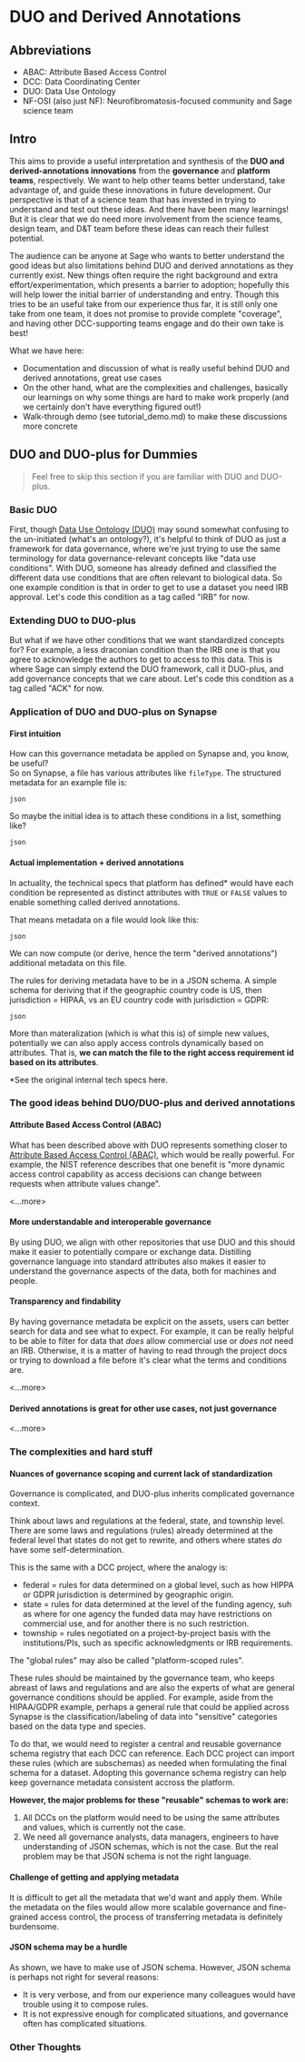 # DUO and Derived Annotations

## Abbreviations

- ABAC: Attribute Based Access Control
- DCC: Data Coordinating Center
- DUO: Data Use Ontology
- NF-OSI (also just NF): Neurofibromatosis-focused community and Sage science team

## Intro 

This aims to provide a useful interpretation and synthesis of the **DUO and derived-annotations innovations** from the **governance** and **platform teams**, respectively. We want to help other teams better understand, take advantage of, and guide these innovations in future development. Our perspective is that of a science team that has invested in trying to understand and test out these ideas. And there have been many learnings! But it is clear that we do need more involvement from the science teams, design team, and D&T team before these ideas can reach their fullest potential.

The audience can be anyone at Sage who wants to better understand the good ideas but also limitations behind DUO and derived annotations as they currently exist. New things often require the right background and extra effort/experimentation, which presents a barrier to adoption; hopefully this will help lower the initial barrier of understanding and entry. Though this tries to be an useful take from our experience thus far, it is still only one take from one team, it does not promise to provide complete "coverage", and having other DCC-supporting teams engage and do their own take is best! 

What we have here:

- Documentation and discussion of what is really useful behind DUO and derived annotations, great use cases
- On the other hand, what are the complexities and challenges, basically our learnings on why some things are hard to make work properly (and we certainly don't have everything figured out!)
- Walk-through demo (see tutorial_demo.md) to make these discussions more concrete


## DUO and DUO-plus for Dummies

> Feel free to skip this section if you are familiar with DUO and DUO-plus.

### Basic DUO 

First, though [Data Use Ontology (DUO)](https://www.ebi.ac.uk/ols/ontologies/duo) may sound somewhat confusing to the un-initiated (what's an ontology?), it's helpful to think of DUO as just a framework for data governance, where we're just trying to use the same terminology for data governance-relevant concepts like "data use conditions". With DUO, someone has already defined and classified the different data use conditions that are often relevant to biological data. So one example condition is that in order to get to use a dataset you need IRB approval. Let's code this condition as a tag called "IRB" for now.

### Extending DUO to DUO-plus

But what if we have other conditions that we want standardized concepts for? For example, a less draconian condition than the IRB one is that you agree to acknowledge the authors to get to access to this data. This is where Sage can simply extend the DUO framework, call it DUO-plus, and add governance concepts that we care about. Let's code this condition as a tag called "ACK" for now. 

### Application of DUO and DUO-plus on Synapse

#### First intuition

How can this governance metadata be applied on Synapse and, you know, be useful?  
So on Synapse, a file has various attributes like `fileType`. The structured metadata for an example file is: 

```
json

```

So maybe the initial idea is to attach these conditions in a list, something like?

```
json

```

#### Actual implementation + derived annotations

In actuality, the technical specs that platform has defined* would have each condition be represented as distinct attributes with `TRUE` or `FALSE` values to enable something called derived annotations. 

That means metadata on a file would look like this:

```
json

```

We can now compute (or derive, hence the term "derived annotations") additional metadata on this file. 

The rules for deriving metadata have to be in a JSON schema. A simple schema for deriving that if the geographic country code is US, then jurisdiction = HIPAA, vs an EU country code with jurisdiction = GDPR:

```
json

```

More than materalization (which is what this is) of simple new values, potentially we can also apply access controls dynamically based on attributes. That is, **we can match the file to the right access requirement id based on its attributes**.

*See the original internal tech specs here.


### The good ideas behind DUO/DUO-plus and derived annotations

#### Attribute Based Access Control (ABAC)

What has been described above with DUO represents something closer to [Attribute Based Access Control (ABAC)](https://csrc.nist.gov/Projects/attribute-based-access-control), which would be really powerful. For example, the NIST reference describes that one benefit is "more dynamic access control capability as access decisions can change between requests when attribute values change".

<...more>

#### More understandable and interoperable governance

By using DUO, we align with other repositories that use DUO and this should make it easier to potentially compare or exchange data. 
Distilling governance language into standard attributes also makes it easier to understand the governance aspects of the data, both for machines and people.  

#### Transparency and findability

By having governance metadata be explicit on the assets, users can better search for data and see what to expect. For example, it can be really helpful to be able to filter for data that *does* allow commercial use or *does not* need an IRB. Otherwise, it is a matter of having to read through the project docs or trying to download a file before it's clear what the terms and conditions are.

<...more>

#### Derived annotations is great for other use cases, not just governance

<...more>

### The complexities and hard stuff

#### Nuances of governance scoping and current lack of standardization

Governance is complicated, and DUO-plus inherits complicated governance context.

Think about laws and regulations at the federal, state, and township level. 
There are some laws and regulations (rules) already determined at the federal level that states do not get to rewrite, and others where states *do* have some self-determination.

This is the same with a DCC project, where the analogy is: 
- federal = rules for data determined on a global level, such as how HIPPA or GDPR jurisdiction is determined by geographic origin.
- state =  rules for data determined at the level of the funding agency, suh as where for one agency the funded data may have restrictions on commercial use, and for another there is no such restriction.
- township = rules negotiated on a project-by-project basis with the institutions/PIs, such as specific acknowledgments or IRB requirements.  

The "global rules" may also be called "platform-scoped rules". 

These rules should be maintained by the governance team, who keeps abreast of laws and regulations and are also the experts of what are general governance conditions should be applied. For example, aside from the HIPAA/GDPR example, perhaps a general rule that could be applied across Synapse is the classification/labeling of data into "sensitive" categories based on the data type and species.

To do that, we would need to register a central and reusable governance schema registry that each DCC can reference. 
Each DCC project can import these rules (which are subschemas) as needed when formulating the final schema for a dataset.
Adopting this governance schema registry can help keep governance metadata consistent accross the platform.

**However, the major problems for these "reusable" schemas to work are:**
1. All DCCs on the platform would need to be using the same attributes and values, which is currently not the case.
2. We need all governance analysts, data managers, engineers to have understanding of JSON schemas, which is not the case. But the real problem may be that JSON schema is not the right language.

#### Challenge of getting and applying metadata

It is difficult to get all the metadata that we'd want and apply them. While the metadata on the files would allow more scalable governance and fine-grained access control, the process of transferring metadata is definitely burdensome. 

#### JSON schema may be a hurdle

As shown, we have to make use of JSON schema. However, JSON schema is perhaps not right for several reasons:
- It is very verbose, and from our experience many colleagues would have trouble using it to compose rules. 
- It is not expressive enough for complicated situations, and governance often has complicated situations. 


### Other Thoughts

